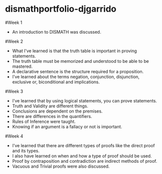 # dismathportfolio-djgarrido

#Week 1
- An introduction to DISMATH was discussed.

#Week 2 
- What I've learned is that the truth table is important in proving statements.
- The truth table must be memorized and understood to be able to be mastered.
- A declarative sentence is the structure required for a proposition. 
- I've learned about the terms negation, conjunction, disjunction, exclusive or, biconditional and implications.

#Week 3
- I've learned that by using logical statements, you can prove statements.
- Truth and Validity are different things.
- Conclusions are dependent on the premises.
- There are differences in the quantifiers.
- Rules of Inference were taught.
- Knowing if an argument is a fallacy or not is important.

#Week 4
- I've learned that there are different types of proofs like the direct proof and its types.
- I also have learned on when and how a type of proof should be used.
- Proof by contraposition and contradiction are indirect methods of proof.
- Vacuous and Trivial proofs were also discussed.

